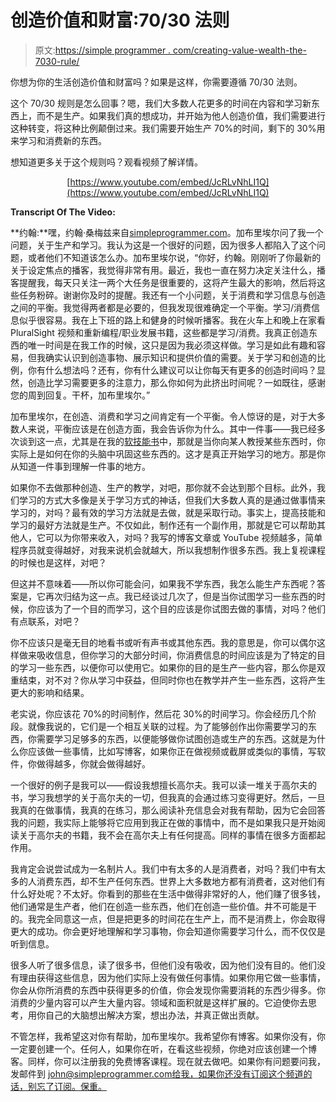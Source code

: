 # 创造价值和财富:70/30 法则

> 原文:[https://simple programmer . com/creating-value-wealth-the-7030-rule/](https://simpleprogrammer.com/creating-value-wealth-the-7030-rule/)

你想为你的生活创造价值和财富吗？如果是这样，你需要遵循 70/30 法则。

这个 70/30 规则是怎么回事？嗯，我们大多数人花更多的时间在内容和学习新东西上，而不是生产。如果我们真的想成功，并开始为他人创造价值，我们需要进行这种转变，将这种比例颠倒过来。我们需要开始生产 70%的时间，剩下的 30%用来学习和消费新的东西。

想知道更多关于这个规则吗？观看视频了解详情。

<center>

[https://www.youtube.com/embed/JcRLvNhLI1Q](https://www.youtube.com/embed/JcRLvNhLI1Q)

</center>

**Transcript Of The Video:**

**约翰:**嘿，约翰·桑梅兹来自[simpleprogrammer.com](https://simpleprogrammer.com)。加布里埃尔问了我一个问题，关于生产和学习。我认为这是一个很好的问题，因为很多人都陷入了这个问题，或者他们不知道该怎么办。加布里埃尔说，“你好，约翰。刚刚听了你最新的关于设定焦点的播客，我觉得非常有用。最近，我也一直在努力决定关注什么，播客提醒我，每天只关注一两个大任务是很重要的，这将产生最大的影响，然后将这些任务粉碎。谢谢你及时的提醒。我还有一个小问题，关于消费和学习信息与创造之间的平衡。我觉得两者都是必要的，但我发现很难确定一个平衡。学习/消费信息似乎很容易。我在上下班的路上和健身的时候听播客。我在火车上和晚上在家看 PluralSight 视频和重新编程/职业发展书籍，这些都是学习/消费。我真正创造东西的唯一时间是在我工作的时候，这只是因为我必须这样做。学习是如此有趣和容易，但我确实认识到创造事物、展示知识和提供价值的需要。关于学习和创造的比例，你有什么想法吗？还有，你有什么建议可以让你每天有更多的创造时间吗？显然，创造比学习需要更多的注意力，那么你如何为此挤出时间呢？一如既往，感谢您的周到回复。干杯，加布里埃尔。”

加布里埃尔，在创造、消费和学习之间肯定有一个平衡。令人惊讶的是，对于大多数人来说，平衡应该是在创造方面，我会告诉你为什么。其中一件事——我已经多次谈到这一点，尤其是在我的[软技能书](https://simpleprogrammer.com/softskills)中，那就是当你向某人教授某些东西时，你实际上是如何在你的头脑中巩固这些东西的。这才是真正开始学习的地方。那是你从知道一件事到理解一件事的地方。

如果你不去做那种创造、生产的教学，对吧，那你就不会达到那个目标。此外，我们学习的方式大多像是关于学习方式的神话，但我们大多数人真的是通过做事情来学习的，对吗？最有效的学习方法就是去做，就是采取行动。事实上，提高技能和学习的最好方法就是生产。不仅如此，制作还有一个副作用，那就是它可以帮助其他人，它可以为你带来收入，对吗？我写的博客文章或 YouTube 视频越多，简单程序员就变得越好，对我来说机会就越大，所以我想制作很多东西。我上复视课程的时候也是这样，对吧？

但这并不意味着——所以你可能会问，如果我不学东西，我怎么能生产东西呢？答案是，它再次归结为这一点。我已经谈过几次了，但是当你试图学习一些东西的时候，你应该为了一个目的而学习，这个目的应该是你试图去做的事情，对吗？他们有点联系，对吧？

你不应该只是毫无目的地看书或听有声书或其他东西。我的意思是，你可以偶尔这样做来吸收信息，但你学习的大部分时间，你消费信息的时间应该是为了特定的目的学习一些东西，以便你可以使用它。如果你的目的是生产一些内容，那么你是双重结束，对不对？你从学习中获益，但同时你也在教学并产生一些东西，这将产生更大的影响和结果。

老实说，你应该花 70%的时间制作，然后花 30%的时间学习。你会经历几个阶段。就像我说的，它们是一个相互关联的过程。为了能够创作出你需要学习的东西，你需要学习足够多的东西，以便能够做你试图创造或生产的东西。这就是为什么你应该做一些事情，比如写博客，如果你正在做视频或截屏或类似的事情，写软件，你做得越多，你就会做得越好。

一个很好的例子是我可以——假设我想擅长高尔夫。我可以读一堆关于高尔夫的书，学习我想学的关于高尔夫的一切，但我真的会通过练习变得更好。然后，一旦我真的在做事情，我真的在练习，那么阅读补充信息会对我有帮助，因为它会回答我的问题，我实际上能够将它应用到我正在做的事情中，而不是如果我只是开始阅读关于高尔夫的书籍，我不会在高尔夫上有任何提高。同样的事情在很多方面都起作用。

我肯定会说尝试成为一名制片人。我们中有太多的人是消费者，对吗？我们中有太多的人消费东西，却不生产任何东西。世界上大多数地方都有消费者，这对他们有什么好处呢？不太好。你看到的那些在生活中做得非常好的人，他们赚了很多钱，他们通常是生产者，他们在创造一些东西，他们在创造一些价值。井不可能是干的。我完全同意这一点，但是把更多的时间花在生产上，而不是消费上，你会取得更大的成功。你会更好地理解和学习事物，你会知道你需要学习什么，而不仅仅是听到信息。

很多人听了很多信息，读了很多书，但他们没有吸收，因为他们没有目的。他们没有理由获得这些信息，因为他们实际上没有做任何事情。如果你用它做一些事情，你会从你所消费的东西中获得更多的价值，你会发现你需要消耗的东西少得多。你消费的少量内容可以产生大量内容。领域和面积就是这样扩展的。它迫使你去思考，用你自己的大脑想出解决方案，想出办法，并真正做出贡献。

不管怎样，我希望这对你有帮助，加布里埃尔。我希望你有博客。如果你没有，你一定要创建一个。任何人，如果你在听，在看这些视频，你绝对应该创建一个博客。同样，你可以注册我的免费博客课程。现在就去做吧。如果你有问题要问我，发邮件到 john@simpleprogrammer.com[给我，如果你还没有订阅这个频道的话，别忘了订阅。保重。](mailto:john@simpleprogrammer.com)